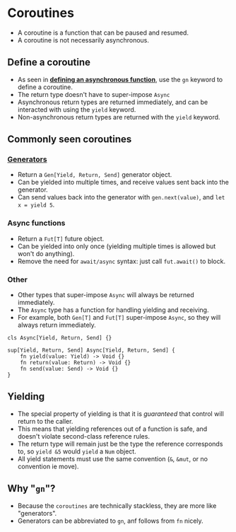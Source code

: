# Coroutines
- A coroutine is a function that can be paused and resumed.
- A coroutine is not necessarily asynchronous.

## Define a coroutine
- As seen in [**defining an asynchronous function**](./functions.md#asynchronous-functions), use the `gn` keyword to define a coroutine.
- The return type doesn't have to super-impose `Async`
- Asynchronous return types are returned immediately, and can be interacted with using the `yield` keyword.
- Non-asynchronous return types are returned with the `yield` keyword.

## Commonly seen coroutines
### [Generators](./generators.md)
- Return a `Gen[Yield, Return, Send]` generator object.
- Can be yielded into multiple times, and receive values sent back into the generator.
- Can send values back into the generator with `gen.next(value)`, and `let x = yield 5`.

### Async functions
- Return a `Fut[T]` future object.
- Can be yielded into only once (yielding multiple times is allowed but won't do anything).
- Remove the need for `await/async` syntax: just call `fut.await()` to block.

### Other
- Other types that super-impose `Async` will always be returned immediately.
- The `Async` type has a function for handling yielding and receiving.
- For example, both `Gen[T]` and `Fut[T]` super-impose `Async`, so they will always return immediately.

```s++
cls Async[Yield, Return, Send] {}

sup[Yield, Return, Send] Async[Yield, Return, Send] {
    fn yield(value: Yield) -> Void {}
    fn return(value: Return) -> Void {}
    fn send(value: Send) -> Void {}
}
```

## Yielding
- The special property of yielding is that it is *guaranteed* that control will return to the caller.
- This means that yielding references out of a function is safe, and doesn't violate second-class reference rules.
- The return type will remain just be the type the reference corresponds to, so `yield &5` would `yield` a `Num` object.
- All yield statements must use the same convention (`&`, `&mut`, or no convention ie move).

## Why "`gn`"?
- Because the `coroutines` are technically stackless, they are more like "generators".
- Generators can be abbreviated to `gn`, anf follows from `fn` nicely.